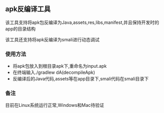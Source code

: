 ## apk反编译工具

该工具支持将apk包反编译为Java,assets,res,libs,manifest,并且保持开发时的app的目录结构

该工具还支持将apk反编译为smali进行动态调试

### 使用方法

- 将apk包放入到根目录apk下,重命名为input.apk
- 在终端输入./gradlew dA(decompileApk)
- 反编译后的Java代码,assets等在app目录下,smali代码在smali目录下

### 备注
目前在Linux系统运行正常,Windows和Mac待验证